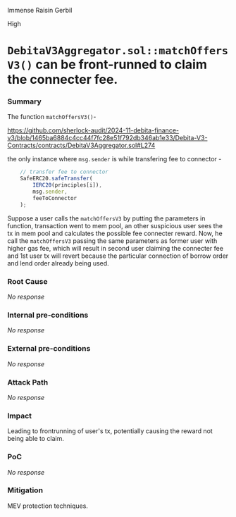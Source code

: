 Immense Raisin Gerbil

High

# `DebitaV3Aggregator.sol::matchOffersV3()` can be front-runned to claim the connecter fee.

### Summary

The function `matchOffersV3()`-

https://github.com/sherlock-audit/2024-11-debita-finance-v3/blob/1465ba6884c4cc44f7fc28e51f792db346ab1e33/Debita-V3-Contracts/contracts/DebitaV3Aggregator.sol#L274

the only instance where `msg.sender` is while transfering fee to connector -

```js
    // transfer fee to connector
    SafeERC20.safeTransfer(
        IERC20(principles[i]),
        msg.sender,
        feeToConnector
    );
```
Suppose a user calls the `matchOffersV3` by putting the parameters in function, transaction went to mem pool, an other suspicious user sees the tx in mem pool and calculates the possible fee connecter reward. Now, he call the `matchOffersV3` passing the same parameters as former user with higher gas fee, which will result in second user claiming the connecter fee and 1st user tx will revert because the particular connection of borrow order and lend order already being used.

### Root Cause

_No response_

### Internal pre-conditions

_No response_

### External pre-conditions

_No response_

### Attack Path

_No response_

### Impact

Leading to frontrunning of user's tx, potentially causing the reward not being able to claim.

### PoC

_No response_

### Mitigation

MEV protection techniques.